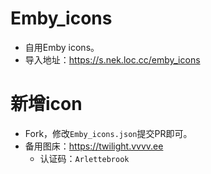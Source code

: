 # Emby_icons
- 自用Emby icons。
- 导入地址：https://s.nek.loc.cc/emby_icons

# 新增icon
- Fork，修改`Emby_icons.json`提交PR即可。
- 备用图床：https://twilight.vvvv.ee
    - 认证码：`Arlettebrook`
